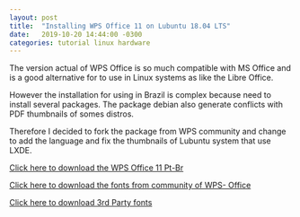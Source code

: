 ```yaml
---
layout: post
title:  "Installing WPS Office 11 on Lubuntu 18.04 LTS"
date:   2019-10-20 14:44:00 -0300
categories: tutorial linux hardware
---
```

The version actual of WPS Office is so much compatible with MS Office and is a good alternative for to use in Linux systems as like the Libre Office.

However the installation for using in Brazil is complex because need to install several packages. The package debian also generate conflicts with PDF thumbnails of somes distros.

Therefore I decided to fork the package from WPS community and change to add the language and fix the thumbnails of Lubuntu system that use LXDE.

[Click here to download the WPS Office 11 Pt-Br](http://bit.ly/wps11-br)

[Click here to download the fonts from community of WPS- Office](http://kdl.cc.ksosoft.com/wps-community/download/fonts/wps-office-fonts_1.0_all.deb)

[Click here to download 3rd Party fonts](http://bit.ly/fonts-3rd-party)